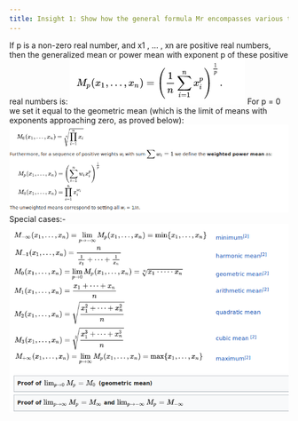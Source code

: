 ```yaml
---
title: Insight 1: Show how the general formula Mr encompasses various types of common averages and including (as limit) the geometric average (have a look at the proof)
---
```

If p is a non-zero real number, and x1 , … , xn are positive real numbers, then the generalized mean or power mean with exponent p of these positive real numbers is:
          ![Generalized mean](/img/generalized_mean.png)
  For p = 0 we set it equal to the geometric mean (which is the limit of means with exponents approaching zero, as proved below): 
        ![Generalized mean](/img/generalized.png)
  Special cases:-
     ![Generalized mean](/img/special_cases.png)
  
